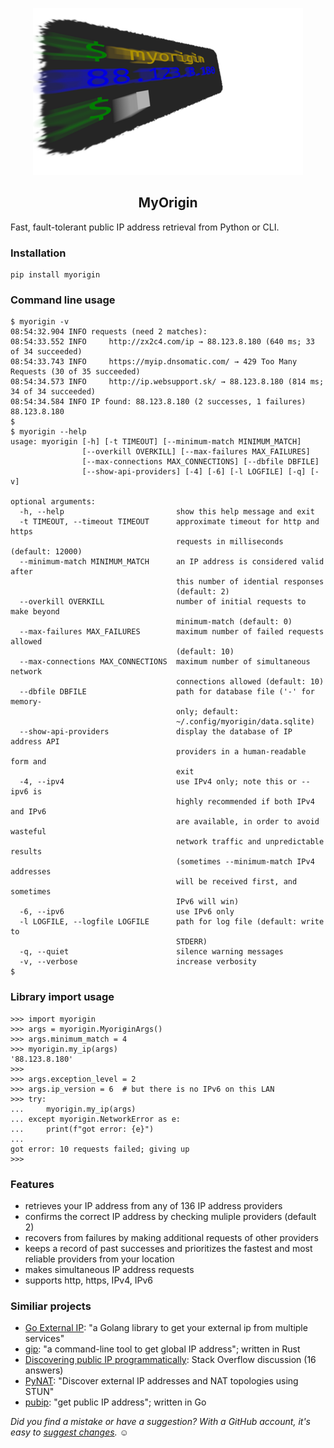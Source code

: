 <p align="center">
  <img src="https://raw.githubusercontent.com/bitinerant/myorigin/main/logo.png" />
</p>

<h2 align="center">MyOrigin</h2>

Fast, fault-tolerant public IP address retrieval from Python or CLI.

### Installation

```
pip install myorigin
```

### Command line usage

```
$ myorigin -v
08:54:32.904 INFO requests (need 2 matches):
08:54:33.552 INFO     http://zx2c4.com/ip → 88.123.8.180 (640 ms; 33 of 34 succeeded)
08:54:33.743 INFO     https://myip.dnsomatic.com/ → 429 Too Many Requests (30 of 35 succeeded)
08:54:34.573 INFO     http://ip.websupport.sk/ → 88.123.8.180 (814 ms; 34 of 34 succeeded)
08:54:34.584 INFO IP found: 88.123.8.180 (2 successes, 1 failures)
88.123.8.180
$ 
$ myorigin --help
usage: myorigin [-h] [-t TIMEOUT] [--minimum-match MINIMUM_MATCH]
                [--overkill OVERKILL] [--max-failures MAX_FAILURES]
                [--max-connections MAX_CONNECTIONS] [--dbfile DBFILE]
                [--show-api-providers] [-4] [-6] [-l LOGFILE] [-q] [-v]

optional arguments:
  -h, --help                         show this help message and exit
  -t TIMEOUT, --timeout TIMEOUT      approximate timeout for http and https
                                     requests in milliseconds (default: 12000)
  --minimum-match MINIMUM_MATCH      an IP address is considered valid after
                                     this number of idential responses
                                     (default: 2)
  --overkill OVERKILL                number of initial requests to make beyond
                                     minimum-match (default: 0)
  --max-failures MAX_FAILURES        maximum number of failed requests allowed
                                     (default: 10)
  --max-connections MAX_CONNECTIONS  maximum number of simultaneous network
                                     connections allowed (default: 10)
  --dbfile DBFILE                    path for database file ('-' for memory-
                                     only; default:
                                     ~/.config/myorigin/data.sqlite)
  --show-api-providers               display the database of IP address API
                                     providers in a human-readable form and
                                     exit
  -4, --ipv4                         use IPv4 only; note this or --ipv6 is
                                     highly recommended if both IPv4 and IPv6
                                     are available, in order to avoid wasteful
                                     network traffic and unpredictable results
                                     (sometimes --minimum-match IPv4 addresses
                                     will be received first, and sometimes
                                     IPv6 will win)
  -6, --ipv6                         use IPv6 only
  -l LOGFILE, --logfile LOGFILE      path for log file (default: write to
                                     STDERR)
  -q, --quiet                        silence warning messages
  -v, --verbose                      increase verbosity
$ 
```

### Library import usage

```
>>> import myorigin
>>> args = myorigin.MyoriginArgs()
>>> args.minimum_match = 4
>>> myorigin.my_ip(args)
'88.123.8.180'
>>> 
>>> args.exception_level = 2
>>> args.ip_version = 6  # but there is no IPv6 on this LAN
>>> try:
...     myorigin.my_ip(args)
... except myorigin.NetworkError as e:
...     print(f"got error: {e}")
... 
got error: 10 requests failed; giving up
>>> 
```

### Features

* retrieves your IP address from any of 136 IP address providers
* confirms the correct IP address by checking muliple providers (default 2)
* recovers from failures by making additional requests of other providers
* keeps a record of past successes and prioritizes the fastest and most reliable providers from your location
* makes simultaneous IP address requests
* supports http, https, IPv4, IPv6

### Similiar projects

* [Go External IP](https://github.com/GlenDC/go-external-ip/): "a Golang library to get your external ip from multiple services"
* [gip](https://github.com/dalance/gip/): "a command-line tool to get global IP address"; written in Rust
* [Discovering public IP programmatically](https://stackoverflow.com/questions/613471): Stack Overflow discussion (16 answers)
* [PyNAT](https://github.com/aarant/pynat): "Discover external IP addresses and NAT topologies using STUN"
* [pubip](https://github.com/thibran/pubip): "get public IP address"; written in Go


*Did you find a mistake or have a suggestion? With a GitHub account, it's easy to [suggest changes](https://github.com/bitinerant/myorigin/blob/main/README.md).* ☺

